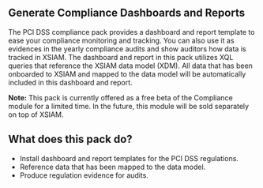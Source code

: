 ## **Generate Compliance Dashboards and Reports**
The PCI DSS compliance pack provides a dashboard and report template to ease your compliance monitoring and tracking. You can also use it as evidences in the yearly compliance audits and show auditors how data is tracked in XSIAM.
The dashboard and report in this pack utilizes XQL queries that reference the XSIAM data model (XDM). All data that has been onboarded to XSIAM and mapped to the data model will be automatically included in this dashboard and report.

**Note:** This pack is currently offered as a free beta of the Compliance module for a limited time. In the future, this module will be sold separately on top of XSIAM.

## **What does this pack do?**
- Install dashboard and report templates for the PCI DSS regulations.
- Reference data that has been mapped to the data model.
- Produce regulation evidence for audits.
